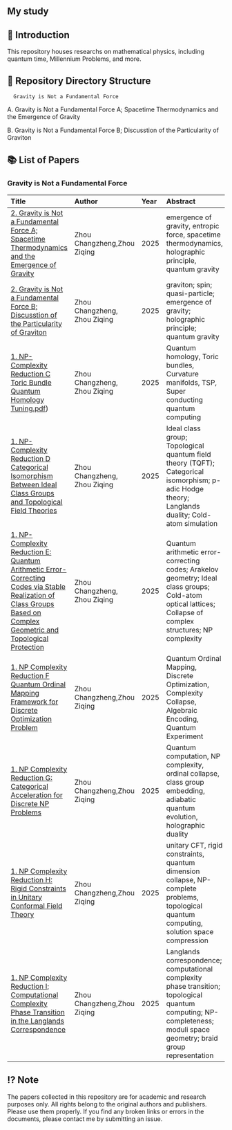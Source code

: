 ## My study



## 📖 Introduction

This repository houses researchs on mathematical physics, including quantum time, Millennium Problems, and more.

## 📁 Repository Directory Structure 


      Gravity is Not a Fundamental Force

A.  Gravity is Not a Fundamental Force A; Spacetime Thermodynamics and the Emergence of Gravity

B.  Gravity is Not a Fundamental Force B; Discusstion of the Particularity of Graviton




## 📚 List of Papers



###  Gravity is Not a Fundamental Force

| Title | Author | Year | Abstract |
| :--- | :--- | :--- | :--- |
| [2.  Gravity is Not a Fundamental Force A; Spacetime Thermodynamics and the Emergence of Gravity]( https://doi.org/10.5281/zenodo.17111933) |  Zhou Changzheng,Zhou Ziqing| 2025 | emergence of gravity, entropic force, spacetime thermodynamics, holographic principle, quantum gravity|
| [2.  Gravity is Not a Fundamental Force B; Discusstion of the Particularity of Graviton](https://doi.org/10.5281/zenodo.17111946) |Zhou Changzheng, Zhou Ziqing | 2025  | graviton; spin; quasi-particle; emergence of gravity; holographic principle; quantum gravity|
| [1. NP-Complexity Reduction C Toric  Bundle Quantum Homology Tuning.pdf](https://doi.org/10.5281/zenodo.16875039)) |Zhou Changzheng, Zhou Ziqing | 2025  | Quantum homology, Toric bundles, Curvature manifolds, TSP, Super conducting quantum computing|
| [1. NP-Complexity Reduction D Categorical Isomorphism Between Ideal Class Groups and Topological Field Theories](https://doi.org/10.5281/zenodo.16881963) |Zhou Changzheng, Zhou Ziqing | 2025  |  Ideal class group; Topological quantum field theory (TQFT); Categorical isomorphism; p-adic Hodge theory; Langlands duality; Cold-atom simulation|
| [1. NP-Complexity Reduction E: Quantum Arithmetic Error-Correcting Codes via Stable Realization of Class Groups Based on Complex Geometric and Topological Protection](https://doi.org/10.5281/zenodo.16884780) |Zhou Changzheng, Zhou Ziqing | 2025  | Quantum arithmetic error-correcting codes; Arakelov geometry; Ideal class groups; Cold-atom optical lattices; Collapse of complex structures; NP complexity|
| [1. NP Complexity Reduction F Quantum Ordinal Mapping Framework for Discrete Optimization Problem](https://doi.org/10.5281/zenodo.16885067) |Zhou Changzheng,Zhou Ziqing| 2025  | Quantum Ordinal Mapping, Discrete Optimization, Complexity Collapse, Algebraic Encoding, Quantum Experiment|
| [1. NP Complexity Reduction G: Categorical Acceleration for Discrete NP Problems](https://doi.org/10.5281/zenodo.16885937) |Zhou Changzheng,Zhou Ziqing| 2025  |Quantum computation, NP complexity, ordinal collapse, class group embedding, adiabatic quantum evolution, holographic duality|
| [1. NP Complexity Reduction H: Rigid Constraints in Unitary Conformal Field Theory](https://doi.org/10.5281/zenodo.16886510) |Zhou Changzheng,Zhou Ziqing| 2025  |unitary CFT, rigid constraints, quantum dimension collapse, NP-complete problems, topological quantum computing, solution space compression|
| [1. NP Complexity Reduction I; Computational Complexity Phase Transition in the Langlands Correspondence]( https://doi.org/10.5281/zenodo.17089532) |Zhou Changzheng,Zhou Ziqing| 2025  |Langlands correspondence; computational complexity phase transition; topological quantum computing; NP-completeness; moduli space geometry; braid group representation|






## ⁉️ Note​
The papers collected in this repository are for academic and research purposes only.
All rights belong to the original authors and publishers. Please use them properly.
If you find any broken links or errors in the documents, please contact me by submitting an issue.



